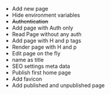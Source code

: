 - Add new page
- Hide environment variables
- ~~Authentication~~
- Add page with Auth only
- Read Page without any auth
- Add page with H and p tags
- Render page with H and p
- Edit page on the fly
- name as title
- SEO settings meta data
- Publish first home page
- Add favicon
- Add published and unpublished page

